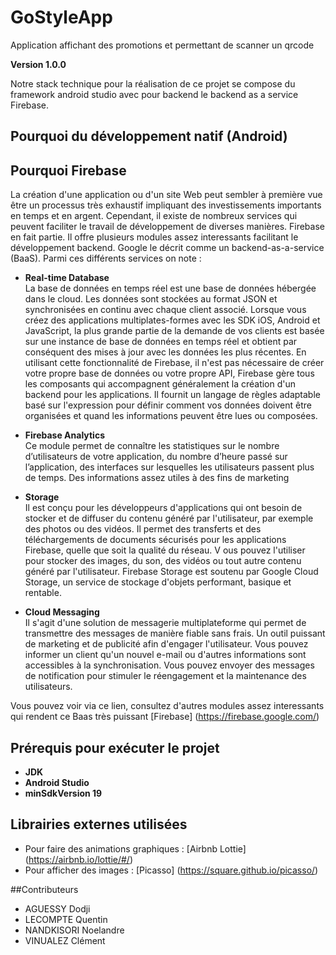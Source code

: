 # GoStyleApp
 Application affichant des promotions et permettant de scanner un qrcode

**Version 1.0.0**

Notre stack technique pour la réalisation de ce projet se compose du framework android studio avec pour backend
le backend as a service Firebase.

## Pourquoi du développement natif (Android)




## Pourquoi Firebase 
La création d'une application ou d'un site Web peut sembler à première vue être un processus 
très exhaustif impliquant des investissements importants en temps et en argent. 
Cependant, il existe de nombreux services qui peuvent faciliter le travail de développement 
de diverses manières. Firebase en fait partie. Il offre plusieurs modules assez interessants facilitant
le développement backend. Google le décrit comme un  backend-as-a-service (BaaS). Parmi ces différents services on note :

 - **Real-time Database** <br/>
La base de données en temps réel est une base de données hébergée dans le cloud. Les données sont stockées au format JSON et synchronisées en continu avec chaque client associé. 
Lorsque vous créez des applications multiplates-formes avec les SDK iOS, Android et JavaScript, la plus grande partie de la demande de vos clients est basée sur une instance de base de données en temps réel et obtient par conséquent des mises à jour avec les données les plus récentes. 
En utilisant cette fonctionnalité de Firebase, il n'est pas nécessaire de créer votre propre base de données ou votre propre API, Firebase gère tous les composants qui accompagnent généralement la création d'un backend pour les applications. Il fournit un langage de règles adaptable basé sur l'expression pour définir comment vos données doivent être organisées et quand les informations peuvent être lues ou composées.
 - **Firebase Analytics** <br/>
Ce module permet de connaître les statistiques sur le nombre d’utilisateurs de votre application, 
du nombre d’heure passé sur l’application, des interfaces sur lesquelles les utilisateurs
passent plus de temps. Des informations assez utiles à des fins de marketing

- **Storage** <br/>
Il est conçu pour les développeurs d'applications qui ont besoin de stocker et de diffuser du contenu
 généré par l'utilisateur, par exemple des photos ou des vidéos. 
 Il permet des transferts et des téléchargements de documents sécurisés pour les applications Firebase,
  quelle que soit la qualité du réseau. V
  ous pouvez l'utiliser pour stocker des images, du son, des vidéos ou tout autre contenu généré 
  par l'utilisateur. Firebase Storage est soutenu par Google Cloud Storage, 
  un service de stockage d'objets performant, basique et rentable.
  
- **Cloud Messaging** <br/>
Il s'agit d'une solution de messagerie multiplateforme qui permet de transmettre des messages de 
manière fiable sans frais. Un outil puissant de marketing et de publicité afin d'engager l'utilisateur.
 Vous pouvez informer un client qu'un nouvel e-mail ou d'autres informations sont accessibles à la synchronisation. 
 Vous pouvez envoyer des messages de notification pour stimuler le réengagement et la maintenance des utilisateurs.

Vous pouvez voir via ce lien, consultez d'autres modules assez interessants qui rendent ce Baas très puissant [Firebase] (https://firebase.google.com/)
## Prérequis pour exécuter le projet 
 - **JDK**
 - **Android Studio**
 - **minSdkVersion 19** 


## Librairies externes utilisées 
- Pour faire des animations graphiques : [Airbnb Lottie] (https://airbnb.io/lottie/#/)
- Pour afficher des images  : [Picasso] (https://square.github.io/picasso/)



##Contributeurs
- AGUESSY Dodji 
- LECOMPTE Quentin
- NANDKISORI Noelandre
- VINUALEZ Clément
